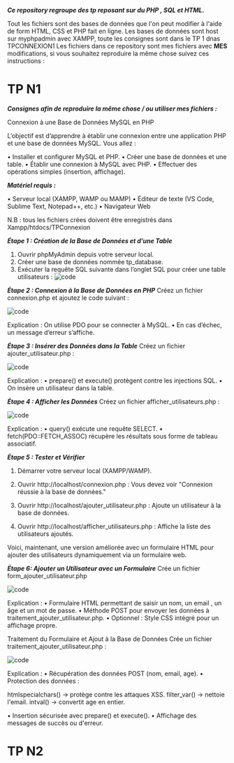 _**Ce repository regroupe des tp reposant sur du PHP , SQL et HTML.**_

Tout les fichiers sont des bases de données que l'on peut modifier à l'aide de form HTML, CSS et PHP fait en ligne.
Les bases de données sont host sur myphpadmin avec XAMPP, toute les consignes sont dans le TP 1 dnas TPCONNEXION1
Les fichiers dans ce repository sont mes fichiers avec **MES** modifications, si vous souhaitez reproduire la même chose
suivez ces instructions :

<h1> TP N1 </h1>

_**Consignes afin de reproduire la même chose / ou utiliser mes fichiers :**_

Connexion à une Base de Données MySQL en PHP

L’objectif est d’apprendre à établir une connexion entre une application PHP et une base
de données MySQL. Vous allez :

• Installer et configurer MySQL et PHP.
• Créer une base de données et une table.
• Établir une connexion à MySQL avec PHP.
• Effectuer des opérations simples (insertion, affichage).

_**Matériel requis :**_

• Serveur local (XAMPP, WAMP ou MAMP)
• Éditeur de texte (VS Code, Sublime Text, Notepad++, etc.)
• Navigateur Web

N.B : tous les fichiers crées doivent être enregistrés dans Xampp/htdocs/TPConnexion

_**Étape 1 : Création de la Base de Données et d’une Table**_
1. Ouvrir phpMyAdmin depuis votre serveur local.
2. Créer une base de données nommée tp_database.
3. Exécuter la requête SQL suivante dans l’onglet SQL pour créer une table utilisateurs :
![code](https://github.com/user-attachments/assets/131bd42c-5d68-41cf-9309-064fac8b5160)

_**Étape 2 : Connexion à la Base de Données en PHP**_
Créez un fichier connexion.php et ajoutez le code suivant :

![code](https://github.com/user-attachments/assets/f182fff7-22ad-4b7f-ab3b-dec833cdd937)

Explication :
On utilise PDO pour se connecter à MySQL.
• En cas d’échec, un message d’erreur s’affiche.

_**Étape 3 : Insérer des Données dans la Table**_
Créez un fichier ajouter_utilisateur.php :

![code](https://github.com/user-attachments/assets/963260dc-5a1a-4eed-8642-21e40078db92)

Explication :
• prepare() et execute() protègent contre les injections SQL.
• On insère un utilisateur dans la table.

_**Étape 4 : Afficher les Données**_
Créez un fichier afficher_utilisateurs.php :

![code](https://github.com/user-attachments/assets/7ab7c4c3-2279-4769-b222-8842c9e9b11c)

Explication :
• query() exécute une requête SELECT.
• fetch(PDO::FETCH_ASSOC) récupère les résultats sous forme de tableau associatif.

_**Étape 5 : Tester et Vérifier**_

1. Démarrer votre serveur local (XAMPP/WAMP).
  
2. Ouvrir http://localhost/connexion.php :
Vous devez voir "Connexion réussie à la base de données."

3. Ouvrir http://localhost/ajouter_utilisateur.php :
Ajoute un utilisateur à la base de données.

4. Ouvrir http://localhost/afficher_utilisateurs.php :
Affiche la liste des utilisateurs ajoutés.

Voici, maintenant, une version améliorée avec un formulaire HTML pour ajouter des
utilisateurs dynamiquement via un formulaire web.

_**Étape 6: Ajouter un Utilisateur avec un Formulaire**_
Crée un fichier form_ajouter_utilisateur.php

![code](https://github.com/user-attachments/assets/a2414719-1c87-4c6f-80ba-65e961eeeb26)

Explication :
• Formulaire HTML permettant de saisir un nom, un email , un âge et un mot de passe.
• Méthode POST pour envoyer les données à traitement_ajouter_utilisateur.php.
• Optionnel : Style CSS intégré pour un affichage propre.

Traitement du Formulaire et Ajout à la Base de Données
 Crée un fichier traitement_ajouter_utilisateur.php :

![code](https://github.com/user-attachments/assets/e3660af7-11e4-4470-a056-67beb3e6c570)

 Explication :
• Récupération des données POST (nom, email, age).
• Protection des données :

htmlspecialchars() → protège contre les attaques XSS.
filter_var() → nettoie l'email.
intval() → convertit age en entier.

• Insertion sécurisée avec prepare() et execute().
• Affichage des messages de succès ou d'erreur.

<h1> TP N2 </h1>
